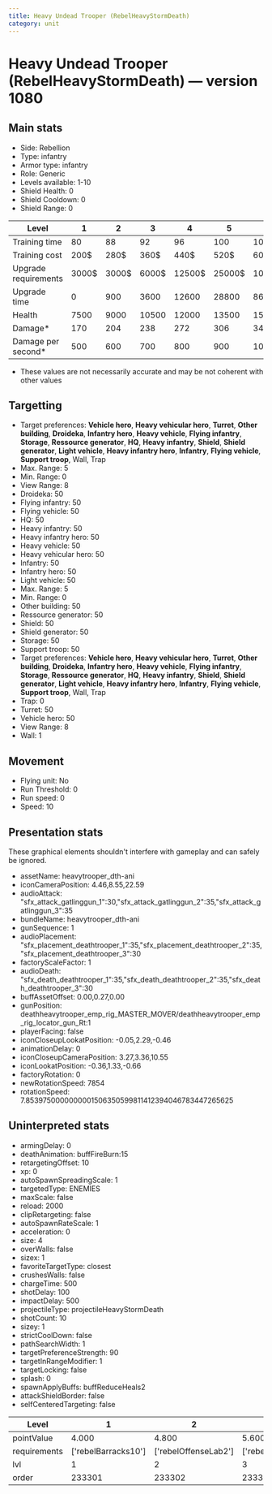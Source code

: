 ```yaml
---
title: Heavy Undead Trooper (RebelHeavyStormDeath)
category: unit
---
```


# Heavy Undead Trooper (RebelHeavyStormDeath) — version 1080

## Main stats

  * Side: Rebellion
  * Type: infantry
  * Armor type: infantry
  * Role: Generic
  * Levels available: 1-10
  * Shield Health: 0
  * Shield Cooldown: 0
  * Shield Range: 0

|Level               |1    |2    |3    |4     |5     |6      |7      |8      |9       |10      |
|--------------------|-----|-----|-----|------|------|-------|-------|-------|--------|--------|
|Training time       |80   |88   |92   |96    |100   |104    |108    |112    |116     |120     |
|Training cost       |200$ |280$ |360$ |440$  |520$  |600$   |680$   |760$   |840$    |920$    |
|Upgrade requirements|3000$|3000$|6000$|12500$|25000$|100000$|160000$|320000$|1000000$|1750000$|
|Upgrade time        |0    |900  |3600 |12600 |28800 |86400  |172800 |302400 |432000  |691200  |
|Health              |7500 |9000 |10500|12000 |13500 |15000  |16500  |18000  |19500   |22500   |
|Damage*             |170  |204  |238  |272   |306   |340    |374    |408    |442     |510     |
|Damage per second*  |500  |600  |700  |800   |900   |1000   |1100   |1200   |1300    |1500    |

* These values are not necessarily accurate and may be not coherent with other values

## Targetting

  * Target preferences: **Vehicle hero**, **Heavy vehicular hero**, **Turret**, **Other building**, **Droideka**, **Infantry hero**, **Heavy vehicle**, **Flying infantry**, **Storage**, **Ressource generator**, **HQ**, **Heavy infantry**, **Shield**, **Shield generator**, **Light vehicle**, **Heavy infantry hero**, **Infantry**, **Flying vehicle**, **Support troop**, Wall, Trap
  * Max. Range: 5
  * Min. Range: 0
  * View Range: 8
  * Droideka: 50
  * Flying infantry: 50
  * Flying vehicle: 50
  * HQ: 50
  * Heavy infantry: 50
  * Heavy infantry hero: 50
  * Heavy vehicle: 50
  * Heavy vehicular hero: 50
  * Infantry: 50
  * Infantry hero: 50
  * Light vehicle: 50
  * Max. Range: 5
  * Min. Range: 0
  * Other building: 50
  * Ressource generator: 50
  * Shield: 50
  * Shield generator: 50
  * Storage: 50
  * Support troop: 50
  * Target preferences: **Vehicle hero**, **Heavy vehicular hero**, **Turret**, **Other building**, **Droideka**, **Infantry hero**, **Heavy vehicle**, **Flying infantry**, **Storage**, **Ressource generator**, **HQ**, **Heavy infantry**, **Shield**, **Shield generator**, **Light vehicle**, **Heavy infantry hero**, **Infantry**, **Flying vehicle**, **Support troop**, Wall, Trap
  * Trap: 0
  * Turret: 50
  * Vehicle hero: 50
  * View Range: 8
  * Wall: 1

## Movement

  * Flying unit: No
  * Run Threshold: 0
  * Run speed: 0
  * Speed: 10

## Presentation stats

These graphical elements shouldn't interfere with gameplay and can safely be ignored.

  * assetName: heavytrooper_dth-ani
  * iconCameraPosition: 4.46,8.55,22.59
  * audioAttack: "sfx_attack_gatlinggun_1":30,"sfx_attack_gatlinggun_2":35,"sfx_attack_gatlinggun_3":35
  * bundleName: heavytrooper_dth-ani
  * gunSequence: 1
  * audioPlacement: "sfx_placement_deathtrooper_1":35,"sfx_placement_deathtrooper_2":35,"sfx_placement_deathtrooper_3":30
  * factoryScaleFactor: 1
  * audioDeath: "sfx_death_deathtrooper_1":35,"sfx_death_deathtrooper_2":35,"sfx_death_deathtrooper_3":30
  * buffAssetOffset: 0.00,0.27,0.00
  * gunPosition: deathheavytrooper_emp_rig_MASTER_MOVER/deathheavytrooper_emp_rig_locator_gun_Rt:1
  * playerFacing: false
  * iconCloseupLookatPosition: -0.05,2.29,-0.46
  * animationDelay: 0
  * iconCloseupCameraPosition: 3.27,3.36,10.55
  * iconLookatPosition: -0.36,1.33,-0.66
  * factoryRotation: 0
  * newRotationSpeed: 7854
  * rotationSpeed: 7.8539750000000001506350599811412394046783447265625

## Uninterpreted stats

  * armingDelay: 0
  * deathAnimation: buffFireBurn:15
  * retargetingOffset: 10
  * xp: 0
  * autoSpawnSpreadingScale: 1
  * targetedType: ENEMIES
  * maxScale: false
  * reload: 2000
  * clipRetargeting: false
  * autoSpawnRateScale: 1
  * acceleration: 0
  * size: 4
  * overWalls: false
  * sizex: 1
  * favoriteTargetType: closest
  * crushesWalls: false
  * chargeTime: 500
  * shotDelay: 100
  * impactDelay: 500
  * projectileType: projectileHeavyStormDeath
  * shotCount: 10
  * sizey: 1
  * strictCoolDown: false
  * pathSearchWidth: 1
  * targetPreferenceStrength: 90
  * targetInRangeModifier: 1
  * targetLocking: false
  * splash: 0
  * spawnApplyBuffs: buffReduceHeals2
  * attackShieldBorder: false
  * selfCenteredTargeting: false

|Level       |1                  |2                   |3                   |4                   |5                   |6                   |7                   |8                   |9                   |10                   |
|------------|-------------------|--------------------|--------------------|--------------------|--------------------|--------------------|--------------------|--------------------|--------------------|---------------------|
|pointValue  |4.000              |4.800               |5.600               |6.400               |7.200               |8.000               |8.800               |9.600               |10.400              |12.000               |
|requirements|['rebelBarracks10']|['rebelOffenseLab2']|['rebelOffenseLab3']|['rebelOffenseLab4']|['rebelOffenseLab5']|['rebelOffenseLab6']|['rebelOffenseLab7']|['rebelOffenseLab8']|['rebelOffenseLab9']|['rebelOffenseLab10']|
|lvl         |1                  |2                   |3                   |4                   |5                   |6                   |7                   |8                   |9                   |10                   |
|order       |233301             |233302              |233303              |233304              |233305              |233306              |233307              |233308              |233309              |233310               |

